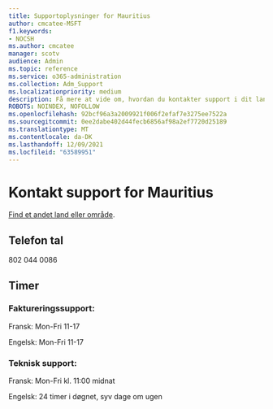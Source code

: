 ```yaml
---
title: Supportoplysninger for Mauritius
author: cmcatee-MSFT
f1.keywords:
- NOCSH
ms.author: cmcatee
manager: scotv
audience: Admin
ms.topic: reference
ms.service: o365-administration
ms.collection: Adm_Support
ms.localizationpriority: medium
description: Få mere at vide om, hvordan du kontakter support i dit land eller område.
ROBOTS: NOINDEX, NOFOLLOW
ms.openlocfilehash: 92bcf96a3a2009921f006f2efaf7e3275ee7522a
ms.sourcegitcommit: 0ee2dabe402d44fecb6856af98a2ef7720d25189
ms.translationtype: MT
ms.contentlocale: da-DK
ms.lasthandoff: 12/09/2021
ms.locfileid: "63589951"
---
```

# <a name="contact-support-for-mauritius"></a>Kontakt support for Mauritius

[Find et andet land eller område](../get-help-support.md).

## <a name="phone-number"></a>Telefon tal
802 044 0086

## <a name="hours"></a>Timer
### <a name="billing-support"></a>Faktureringssupport:

Fransk: Mon-Fri 11-17

Engelsk: Mon-Fri 11-17

### <a name="technical-support"></a>Teknisk support:

Fransk: Mon-Fri kl. 11:00 midnat

Engelsk: 24 timer i døgnet, syv dage om ugen

